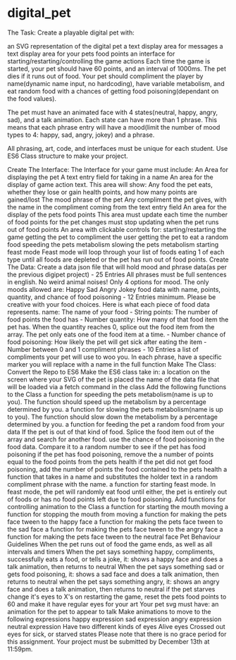 # digital_pet



The Task:
Create a playable digital pet with:

an SVG representation of the digital pet
a text display area for messages
a text display area for your pets food points
an interface for starting/restarting/controlling the game actions
Each time the game is started, your pet should have 60 points, and an interval of 1000ms.  The pet dies if it runs out of food.  Your pet should compliment the player by name(dynamic name input, no hardcoding), have variable metabolism, and eat random food with a chances of getting food poisoning(dependant on the food values). 

The pet must have an animated face with 4 states(neutral, happy, angry, sad), and a talk animation.  Each state can have more than 1 phrase.  This means that each phrase entry will have a mood(limit the number of mood types to 4: happy, sad, angry, jokey) and a phrase. 

All phrasing, art, code, and interfaces must be unique for each student.  Use ES6 Class structure to make your project.

Create The Interface:
The Interface for your game must include:
An Area for displaying the pet
A text entry field for taking in a name
An area for the display of game action text.  This area will show:
Any food the pet eats, whether they lose or gain health points, and how many points are gained/lost
The mood phrase of the pet
Any compliment the pet gives, with the name in the compliment coming from the text entry field
An area for the display of the pets food points
This area must update each time the number of food points for the pet changes
must stop updating when the pet runs out of food points
An area with clickable controls for:
starting/restarting the game
getting the pet to compliment the user
getting the pet to eat a random food
speeding the pets metabolism
slowing the pets metabolism
starting feast mode
Feast mode will loop through your list of foods eating 1 of each type until all foods are depleted or the pet has run out of food points. 
Create The Data:
Create a data json file that will hold
mood and phrase data(as per the previous digipet project) - 25 Entries
All phrases must be full sentences in english.  No weird animal noises!
Only 4 options for mood.  The only moods allowed are:
Happy
Sad
Angry
Jokey
food data with name, points, quantity, and chance of food poisoning - 12 Entries minimum. Please be creative with your food choices.  Here is what each piece of food data represents.
name:  The name of your food - String
points:  The number of food points the food has - Number
quantity:  How many of that food item the pet has.  When the quantity reaches 0, splice out the food item from the array.  The pet only eats one of the food item at a time. - Number
chance of food poisoning:  How likely the pet will get sick after eating the item - Number between 0 and 1
compliment phrases - 10 Entries
a list of compliments your pet will use to woo you.  In each phrase, have a specific marker you will replace with a name in the full function
Make The Class:
Convert the Repo to ES6
Make the ES6 class take in:
a location on the screen where your SVG of the pet is placed
the name of the data file that will be loaded via a fetch command in the class
Add the following functions to the Class
a function for speeding the pets metabolism(name is up to you).  The function should speed up the metabolism by a percentage determined by you.
a function for slowing the pets metabolism(name is up to you).  The function should slow down the metabolism by a percentage determined by you.
a function for feeding the pet a random food from your data
If the pet is out of that kind of food.  Splice the food item out of the array and search for another food.
use the chance of food poisoning in the food data. Compare it to a random number to see if the pet has food poisoning
if the pet has food poisoning, remove the a number of points equal to the food points from the pets health
if the pet did not get food poisoning, add the number of points the food contained to the pets health
a function that takes in a name and substitutes the holder text in a random compliment phrase with the name.
a function for starting feast mode.  In feast mode, the pet will randomly eat food until either, the pet is entirely out of foods or has no food points left due to food poisoning.
Add functions for controlling animation to the Class
a function for starting the mouth moving
a function for stopping the mouth from moving
a function for making the pets face tween to the happy face
a function for making the pets face tween to the sad face
a function for making the pets face tween to the angry face
a function for making the pets face tween to the neutral face
Pet Behaviour Guidelines
When the pet runs out of food the game ends, as well as all intervals and timers
When the pet says something happy, compliments, successfully eats a food, or tells a joke, it:
shows a happy face and does a talk animation, then returns to neutral
When the pet says something sad or gets food poisoning, it:
shows a sad face and does a talk animation, then returns to neutral
when the pet says something angry, it:
shows an angry face and does a talk animation, then returns to neutral
if the pet starves change it's eyes to X's
on restarting the game, reset the pets food points to 60 and make it have regular eyes for your art
Your pet svg must have:
an animation for the pet to appear to talk
Make animations to move to the following expressions
happy expression
sad expression
angry expression
neutral expression
Have two different kinds of eyes
Alive eyes
Crossed out eyes for sick, or starved states
Please note that there is no grace period for this assignment.  Your project must be submitted by December 13th at 11:59pm.
